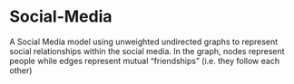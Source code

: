 # Social-Media
A Social Media model using unweighted undirected graphs to represent social relationships within the social media. In the graph, nodes represent people while edges represent mutual “friendships” (i.e. they follow each other)

